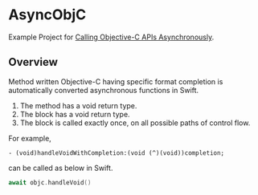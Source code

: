 # AsyncObjC
Example Project for [Calling Objective-C APIs Asynchronously](https://developer.apple.com/documentation/swift/calling_objective-c_apis_asynchronously).

## Overview
Method written Objective-C having specific format completion is automatically converted asynchronous functions in Swift.

1. The method has a void return type.
2. The block has a void return type.
3. The block is called exactly once, on all possible paths of control flow.

For example,

```objc
- (void)handleVoidWithCompletion:(void (^)(void))completion;
```

can be called as below in Swift.

```swift
await objc.handleVoid()
```
